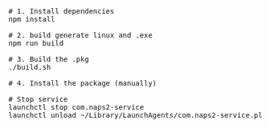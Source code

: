 <pre>

# 1. Install dependencies
npm install

# 2. build generate linux and .exe
npm run build

# 3. Build the .pkg
./build.sh

# 4. Install the package (manually)

# Stop service
launchctl stop com.naps2-service
launchctl unload ~/Library/LaunchAgents/com.naps2-service.plist
</pre>
